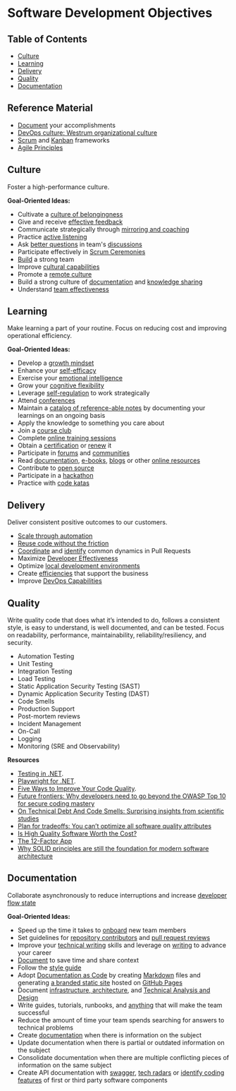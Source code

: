 # Software Development Objectives

## Table of Contents

- [Culture](#culture)
- [Learning](#learning)
- [Delivery](#delivery)
- [Quality](#quality)
- [Documentation](#documentation)


## Reference Material

- [Document](https://github.com/readme/guides/document-success) your accomplishments
- [DevOps culture: Westrum organizational culture](https://cloud.google.com/architecture/devops/devops-culture-westrum-organizational-culture)
- [Scrum](https://scrumguides.org/scrum-guide.html) and [Kanban](https://www.scrum.org/resources/kanban-guide-scrum-teams) frameworks
- [Agile Principles](https://agilemanifesto.org/principles.html)

## Culture

Foster a high-performance culture.

**Goal-Oriented Ideas:**

- Cultivate a [culture of belongingness](https://docs.microsoft.com/en-us/learn/modules/cultivate-culture-belongingness/)
- Give and receive [effective feedback](https://docs.microsoft.com/en-us/learn/modules/give-receive-effective-feedback/)
- Communicate strategically through [mirroring and coaching](https://docs.microsoft.com/en-us/learn/modules/communicate-strategically-mirror-coach/)
- Practice [active listening](https://docs.microsoft.com/en-us/learn/modules/practice-active-listening/)
- Ask [better questions](https://stackoverflow.com/help/how-to-ask) in team's [discussions](https://docs.github.com/en/discussions)
- Participate effectively in [Scrum Ceremonies](https://www.youtube.com/playlist?list=PLaD4FvsFdarT0B2yi9byhKWYX1YmrkrpC)
- [Build](https://www.atlassian.com/team-playbook) a strong team
- Improve [cultural capabilities](https://cloud.google.com/architecture/devops/capabilities#cultural-capabilities)
- Promote a [remote culture](https://about.gitlab.com/company/culture/all-remote/)
- Build a strong culture of [documentation](#documentation) and [knowledge sharing](https://github.com/readme/guides/public-documentation)
- Understand [team effectiveness](https://rework.withgoogle.com/guides/understanding-team-effectiveness/steps/introduction/)

## Learning

Make learning a part of your routine. Focus on reducing cost and improving operational efficiency. 

**Goal-Oriented Ideas:**

- Develop a [growth mindset](https://docs.microsoft.com/en-us/learn/modules/develop-growth-mindset/)
- Enhance your [self-efficacy](https://docs.microsoft.com/en-us/learn/modules/enhance-self-efficacy/)
- Exercise your [emotional intelligence](https://docs.microsoft.com/en-us/learn/modules/exercise-your-emotional-intelligence/)
- Grow your [cognitive flexibility](https://docs.microsoft.com/en-us/learn/modules/grow-cognitive-flexibility/)
- Leverage [self-regulation](https://docs.microsoft.com/en-us/learn/modules/self-regulation-work-strategically/) to work strategically
- Attend [conferences](conferences.md)
- Maintain a [catalog of reference-able notes](https://github.com/readme/guides/private-documentation) by documenting your learnings on an ongoing basis
- Apply the knowledge to something you care about
- Join a [course club](https://learning.linkedin.com/course-club)
- Complete [online training sessions](https://docs.microsoft.com/en-us/learn/)
- Obtain a [certification](https://docs.microsoft.com/en-us/learn/certifications/certification-process-overview) or [renew](https://docs.microsoft.com/en-us/learn/certifications/renew-your-microsoft-certification) it
- Participate in [forums](https://docs.microsoft.com/en-us/answers/products/dotnet) and [communities](https://techcommunity.microsoft.com/t5/net/ct-p/dotnet)
- Read [documentation](https://docs.microsoft.com/en-us/dotnet/), [e-books](https://azure.microsoft.com/en-us/resources/whitepapers/search/?type=EBookResource), [blogs](https://devblogs.microsoft.com/) or other [online resources](https://azure.microsoft.com/en-us/resources)
- Contribute to [open source](https://stackoverflow.blog/2020/08/03/getting-started-with-contributing-to-open-source/)
- Participate in a [hackathon](https://www.agorize.com/en/challenges?group=3)
- Practice with [code katas](https://www.codewars.com/)

## Delivery

Deliver consistent positive outcomes to our customers.

- [Scale through automation](https://octoverse.github.com/writing-code-faster/#scale-through-automation)
- [Reuse code without the friction](https://octoverse.github.com/writing-code-faster/#reusing-code-without-the-friction)
- [Coordinate](https://octoverse.github.com/writing-code-faster/#coordinating-pull-requests) and [identify](https://www.pluralsight.com/blog/tutorials/code-review) common dynamics in Pull Requests
- Maximize [Developer Effectiveness](https://martinfowler.com/articles/developer-effectiveness.html)
- Optimize [local development environments](https://github.com/readme/guides/developer-onboarding)
- Create [efficiencies](https://docs.microsoft.com/en-us/learn/paths/devops-dojo-white-belt-foundation/) that support the business
- Improve [DevOps Capabilities](https://cloud.google.com/architecture/devops/capabilities#technical-capabilities)

## Quality

Write quality code that does what it’s intended to do, follows a consistent style, is easy to understand, is well documented, and can be tested. 
Focus on readability, performance, maintainability, reliability/resiliency, and security.
  
* Automation Testing
* Unit Testing
* Integration Testing
* Load Testing
* Static Application Security Testing (SAST)
* Dynamic Application Security Testing (DAST)
* Code Smells
* Production Support
* Post-mortem reviews
* Incident Management
* On-Call
* Logging
* Monitoring (SRE and Observability)

**Resources**

* [Testing in .NET](https://docs.microsoft.com/en-us/dotnet/core/testing/).
* [Playwright for .NET](https://playwright.dev/dotnet/docs/intro).
* [Five Ways to Improve Your Code Quality](https://blog.sonatype.com/five-ways-to-improve-your-code-quality).
* [Future frontiers: Why developers need to go beyond the OWASP Top 10 for secure coding mastery](https://discover.securecodewarrior.com/OWASP-Top-10-and-beyond-whitepaper.html)
* [On Technical Debt And Code Smells: Surprising insights from scientific studies](https://www.scrum.org/resources/blog/technical-debt-and-code-smells-surprising-insights-scientific-studies)
* [Plan for tradeoffs: You can’t optimize all software quality attributes](https://stackoverflow.blog/2022/01/17/plan-for-tradeoffs-you-cant-optimize-all-software-quality-attributes)
* [Is High Quality Software Worth the Cost?](https://martinfowler.com/articles/is-quality-worth-cost.html)
* [The 12-Factor App](https://12factor.net/)
* [Why SOLID principles are still the foundation for modern software architecture](https://stackoverflow.blog/2021/11/01/why-solid-principles-are-still-the-foundation-for-modern-software-architecture/)

## Documentation

Collaborate asynchronously to reduce interruptions and increase [developer flow state](https://stackoverflow.blog/2018/09/10/developer-flow-state-and-its-impact-on-productivity/)

**Goal-Oriented Ideas:**

- Speed up the time it takes to [onboard](https://blog.hackerrank.com/creating-seamless-virtual-onboarding-experience-developers/) new team members
- Set guidelines for [repository contributors](https://docs.github.com/en/communities/setting-up-your-project-for-healthy-contributions/setting-guidelines-for-repository-contributors) and [pull request reviews](https://google.github.io/eng-practices/review)
- Improve your [technical writing](https://developers.google.com/tech-writing) skills and leverage on [writing](https://stackoverflow.blog/2021/08/09/how-writing-can-advance-your-career-as-a-developer/) to advance your career
- [Document](https://github.com/readme/guides/code-as-documentation) to save time and share context
- Follow the [style guide](https://google.github.io/eng-practices/review)
- Adopt [Documentation as Code](https://www.docslikecode.com/) by creating [Markdown](https://guides.github.com/features/mastering-markdown) files and generating [a branded static site](https://squidfunk.github.io/mkdocs-material) hosted on [GitHub Pages](https://pages.github.com/)
- Document [infrastructure, architecture](https://www.archimatetool.com/), and [Technical Analysis and Design](https://plantuml.com/)
- Write guides, tutorials, runbooks, and [anything](https://about.gitlab.com/company/culture/all-remote/handbook-first-documentation) that will make the team successful
- Reduce the amount of time your team spends searching for answers to technical problems
- Create [documentation](https://octoverse.github.com/creating-documentation) when there is information on the subject
- Update documentation when there is partial or outdated information on the subject
- Consolidate documentation when there are multiple conflicting pieces of information on the same subject
- Create API documentation with [swagger](https://swagger.io/), [tech radars](https://radar.thoughtworks.com/) or [identify coding features](https://github.com/Microsoft/ApplicationInspector) of first or third party software components




